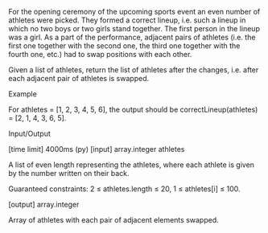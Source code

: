 For the opening ceremony of the upcoming sports event an even number of athletes were picked. They formed a correct lineup, i.e. such a lineup in which no two boys or two girls stand together. The first person in the lineup was a girl. As a part of the performance, adjacent pairs of athletes (i.e. the first one together with the second one, the third one together with the fourth one, etc.) had to swap positions with each other.

Given a list of athletes, return the list of athletes after the changes, i.e. after each adjacent pair of athletes is swapped.

Example

For athletes = [1, 2, 3, 4, 5, 6], the output should be
correctLineup(athletes) = [2, 1, 4, 3, 6, 5].

Input/Output

[time limit] 4000ms (py)
[input] array.integer athletes

A list of even length representing the athletes, where each athlete is given by the number written on their back.

Guaranteed constraints:
2 ≤ athletes.length ≤ 20,
1 ≤ athletes[i] ≤ 100.

[output] array.integer

Array of athletes with each pair of adjacent elements swapped.
